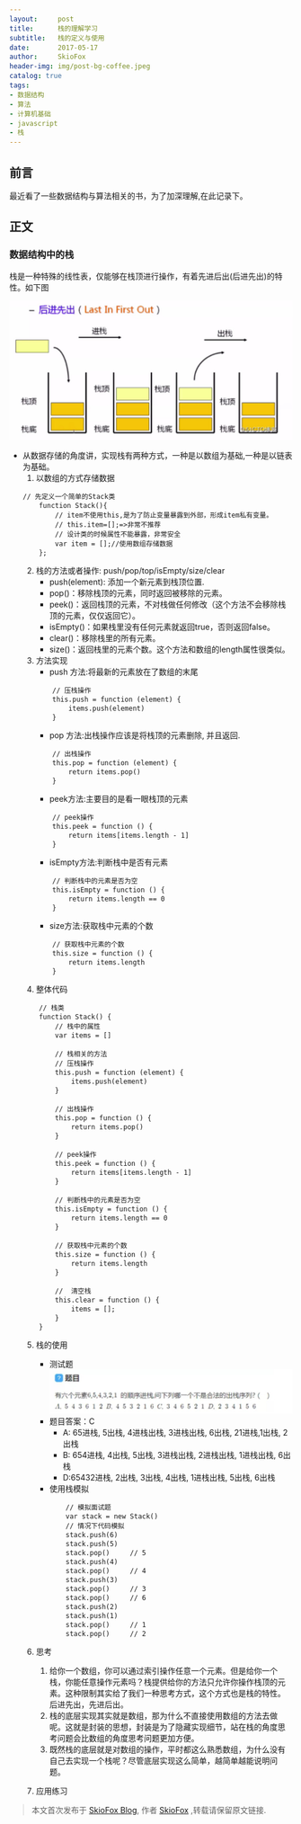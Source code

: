 ```yaml
---
layout:     post
title:      栈的理解学习
subtitle:   栈的定义与使用
date:       2017-05-17
author:     SkioFox
header-img: img/post-bg-coffee.jpeg
catalog: true
tags:
- 数据结构
- 算法
- 计算机基础
- javascript
- 栈
---
```


## 前言

 最近看了一些数据结构与算法相关的书，为了加深理解,在此记录下。

## 正文

### 数据结构中的栈

栈是一种特殊的线性表，仅能够在栈顶进行操作，有着先进后出(后进先出)的特性。如下图

![avatar](/img/stack.jpg)

- 从数据存储的角度讲，实现栈有两种方式，一种是以数组为基础,一种是以链表为基础。
	1. 以数组的方式存储数据
	```
	// 先定义一个简单的Stack类
		function Stack(){
			// item不使用this,是为了防止变量暴露到外部，形成item私有变量。
			// this.item=[];=>非常不推荐
			// 设计类的时候属性不能暴露，非常安全
			var item = [];//使用数组存储数据
		};
	```
	2. 栈的方法或者操作: push/pop/top/isEmpty/size/clear
		- push(element): 添加一个新元素到栈顶位置.
		- pop()：移除栈顶的元素，同时返回被移除的元素。
		- peek()：返回栈顶的元素，不对栈做任何修改（这个方法不会移除栈顶的元素，仅仅返回它）。
		- isEmpty()：如果栈里没有任何元素就返回true，否则返回false。
		- clear()：移除栈里的所有元素。
		- size()：返回栈里的元素个数。这个方法和数组的length属性很类似。
	3. 方法实现
		- push 方法:将最新的元素放在了数组的末尾
		```
			// 压栈操作
			this.push = function (element) {
				items.push(element)
			}
		```
		- pop 方法:出栈操作应该是将栈顶的元素删除, 并且返回.
		```
			// 出栈操作
			this.pop = function (element) {
				return items.pop()
			}
		```
		- peek方法:主要目的是看一眼栈顶的元素
		```
			// peek操作
			this.peek = function () {
				return items[items.length - 1]
			}
		```
		- isEmpty方法:判断栈中是否有元素
		```
			// 判断栈中的元素是否为空
			this.isEmpty = function () {
				return items.length == 0
			}
		```
		- size方法:获取栈中元素的个数
		```
			// 获取栈中元素的个数
			this.size = function () {
				return items.length
			}
		```
	4. 整体代码
	```
		// 栈类
		function Stack() {
			// 栈中的属性
			var items = []

			// 栈相关的方法
			// 压栈操作
			this.push = function (element) {
				items.push(element)
			}

			// 出栈操作
			this.pop = function () {
				return items.pop()
			}

			// peek操作
			this.peek = function () {
				return items[items.length - 1]
			}

			// 判断栈中的元素是否为空
			this.isEmpty = function () {
				return items.length == 0
			}

			// 获取栈中元素的个数
			this.size = function () {
				return items.length
			}
			
			// 	清空栈
			this.clear = function () {
				items = [];
			}
		}
	```
	5. 栈的使用
		- 测试题
		![avatar](/img/stack-test.jpg)
		- 题目答案：C
			- A: 65进栈, 5出栈, 4进栈出栈, 3进栈出栈, 6出栈, 21进栈,1出栈, 2出栈
			- B: 654进栈, 4出栈, 5出栈, 3进栈出栈, 2进栈出栈, 1进栈出栈, 6出栈
			- D:65432进栈, 2出栈, 3出栈, 4出栈, 1进栈出栈, 5出栈, 6出栈
		- 使用栈模拟
			```
				// 模拟面试题
				var stack = new Stack()
				// 情况下代码模拟
				stack.push(6)
				stack.push(5)
				stack.pop()     // 5
				stack.push(4)
				stack.pop()     // 4
				stack.push(3)
				stack.pop()     // 3
				stack.pop()     // 6
				stack.push(2)
				stack.push(1)
				stack.pop()     // 1
				stack.pop()     // 2
			```
	6. 思考
		1. 给你一个数组，你可以通过索引操作任意一个元素。但是给你一个栈，你能任意操作元素吗？栈提供给你的方法只允许你操作栈顶的元素。这种限制其实给了我们一种思考方式，这个方式也是栈的特性。后进先出，先进后出。
		2. 栈的底层实现其实就是数组，那为什么不直接使用数组的方法去做呢。这就是封装的思想，封装是为了隐藏实现细节，站在栈的角度思考问题会比数组的角度思考问题更加方便。
		3. 既然栈的底层就是对数组的操作，平时都这么熟悉数组，为什么没有自己去实现一个栈呢？尽管底层实现这么简单，越简单越能说明问题。

	7. 应用练习

	
> 本文首次发布于 [SkioFox Blog](http://skiofox.top), 作者 [SkioFox](https://github.com/LoverFancy/) ,转载请保留原文链接.
